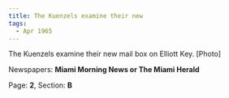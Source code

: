 ```yaml
---  
title: The Kuenzels examine their new  
tags:  
  - Apr 1965  
---  
```

  
The Kuenzels examine their new mail box on Elliott Key. [Photo]  
  
Newspapers: **Miami Morning News or The Miami Herald**  
  
Page: **2**, Section: **B** 
